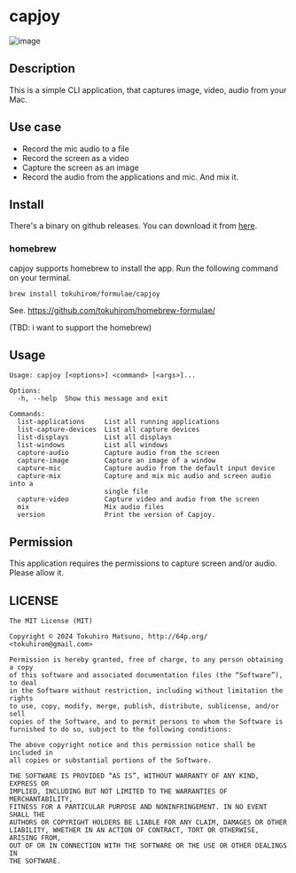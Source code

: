 # capjoy

![image](https://github.com/tokuhirom/capjoy/assets/21084/83703ef3-e27d-4d48-a0c1-b0e9ab361d39)

## Description

This is a simple CLI application, that captures image, video, audio from your Mac.

## Use case

- Record the mic audio to a file
- Record the screen as a video
- Capture the screen as an image
- Record the audio from the applications and mic. And mix it.

## Install

There's a binary on github releases. You can download it from
[here](https://github.com/tokuhirom/capjoy/releases).

### homebrew

capjoy supports homebrew to install the app.
Run the following command on your terminal.

```shell
brew install tokuhirom/formulae/capjoy
```

See. https://github.com/tokuhirom/homebrew-formulae/


(TBD: i want to support the homebrew)

## Usage

```
Usage: capjoy [<options>] <command> [<args>]...

Options:
  -h, --help  Show this message and exit

Commands:
  list-applications     List all running applications
  list-capture-devices  List all capture devices
  list-displays         List all displays
  list-windows          List all windows
  capture-audio         Capture audio from the screen
  capture-image         Capture an image of a window
  capture-mic           Capture audio from the default input device
  capture-mix           Capture and mix mic audio and screen audio into a
                        single file
  capture-video         Capture video and audio from the screen
  mix                   Mix audio files
  version               Print the version of Capjoy.
```

## Permission

This application requires the permissions to capture screen and/or audio.
Please allow it.

## LICENSE

    The MIT License (MIT)
    
    Copyright © 2024 Tokuhiro Matsuno, http://64p.org/ <tokuhirom@gmail.com>
    
    Permission is hereby granted, free of charge, to any person obtaining a copy
    of this software and associated documentation files (the “Software”), to deal
    in the Software without restriction, including without limitation the rights
    to use, copy, modify, merge, publish, distribute, sublicense, and/or sell
    copies of the Software, and to permit persons to whom the Software is
    furnished to do so, subject to the following conditions:
    
    The above copyright notice and this permission notice shall be included in
    all copies or substantial portions of the Software.
    
    THE SOFTWARE IS PROVIDED “AS IS”, WITHOUT WARRANTY OF ANY KIND, EXPRESS OR
    IMPLIED, INCLUDING BUT NOT LIMITED TO THE WARRANTIES OF MERCHANTABILITY,
    FITNESS FOR A PARTICULAR PURPOSE AND NONINFRINGEMENT. IN NO EVENT SHALL THE
    AUTHORS OR COPYRIGHT HOLDERS BE LIABLE FOR ANY CLAIM, DAMAGES OR OTHER
    LIABILITY, WHETHER IN AN ACTION OF CONTRACT, TORT OR OTHERWISE, ARISING FROM,
    OUT OF OR IN CONNECTION WITH THE SOFTWARE OR THE USE OR OTHER DEALINGS IN
    THE SOFTWARE.
